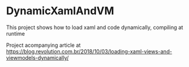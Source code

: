 # DynamicXamlAndVM
This project shows how to load xaml and code dynamically, compiling at runtime

Project acompanying article at https://blog.revolution.com.br/2018/10/03/loading-xaml-views-and-viewmodels-dynamically/
